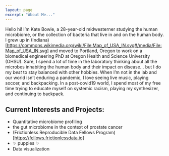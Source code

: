 ```yaml
---
layout: page
excerpt: "About Me..."
---
```


Hello hi! I’m Kate Bowie, a 28-year-old midwesterner studying the human microbiome, or the collection of bacteria that live in and on the human body. I grew up in (Indiana)[https://commons.wikimedia.org/wiki/File:Map_of_USA_IN.svg#/media/File:Map_of_USA_IN.svg] and moved to Portland, Oregon to work on a biomedical engineering PhD at Oregon Health and Science University (OHSU). Sure, I spend a lot of time in the laboratory thinking about all the microbes inhabiting the human body and their impact on disease… but I do my *best* to stay balanced with other hobbies. When I’m not in the lab and our world isn’t enduring a pandemic, I love seeing live music, playing soccer, and backpacking. In a post-covid19 world, I spend most of my free time trying to educate myself on systemic racism, playing my synthesizer, and continuing to backpack.

## Current Interests and Projects:

- Quantitative microbiome profiling
- the gut microbiome in the context of prostate cancer
- (Frictionless Reproducible Data Fellows Program)[https://fellows.frictionlessdata.io]
- :sparkles: puppies :sparkles:
- Data visualization

